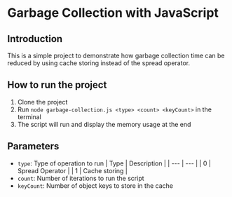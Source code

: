 # Garbage Collection with JavaScript

## Introduction

This is a simple project to demonstrate how garbage collection time can be reduced by using cache storing instead of the spread operator.

## How to run the project

1. Clone the project
2. Run `node garbage-collection.js <type> <count> <keyCount>` in the terminal
3. The script will run and display the memory usage at the end

## Parameters

- `type`: Type of operation to run
  | Type | Description |
  | --- | --- |
  | 0 | Spread Operator |
  | 1 | Cache storing |
- `count`: Number of iterations to run the script
- `keyCount`: Number of object keys to store in the cache
